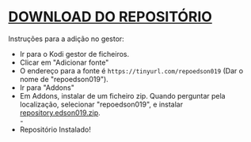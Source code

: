 # <a href="repository.edson019.zip">DOWNLOAD DO REPOSITÓRIO</a>

Instruções para a adição no gestor:


<p align="left">
  <ul>
    <li>Ir para o Kodi gestor de ficheiros.</li>
    <li>Clicar em "Adicionar fonte"</li>
    <li>O endereço para a fonte é <code>https://tinyurl.com/repoedson019</code> (Dar o nome de "repoedson019").</li>
    <li>Ir para "Addons"</li>
    <li>Em Addons, instalar de um ficheiro zip. Quando perguntar pela localização, selecionar "repoedson019", e instalar <a href="repository.edson019.zip">repository.edson019.zip</a>.</li>
    -
    <li>Repositório Instalado!</li>
    
</ul>

                                      
                                       

</p>

